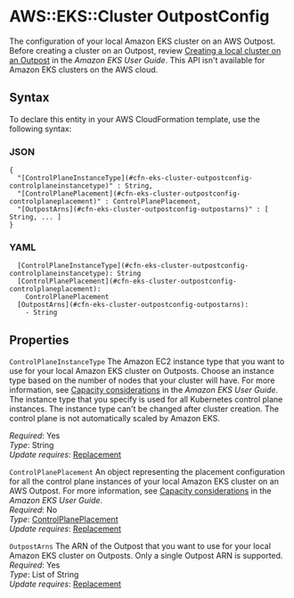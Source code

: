 # AWS::EKS::Cluster OutpostConfig<a name="aws-properties-eks-cluster-outpostconfig"></a>

The configuration of your local Amazon EKS cluster on an AWS Outpost\. Before creating a cluster on an Outpost, review [Creating a local cluster on an Outpost](https://docs.aws.amazon.com/eks/latest/userguide/eks-outposts-local-cluster-create.html) in the *Amazon EKS User Guide*\. This API isn't available for Amazon EKS clusters on the AWS cloud\.

## Syntax<a name="aws-properties-eks-cluster-outpostconfig-syntax"></a>

To declare this entity in your AWS CloudFormation template, use the following syntax:

### JSON<a name="aws-properties-eks-cluster-outpostconfig-syntax.json"></a>

```
{
  "[ControlPlaneInstanceType](#cfn-eks-cluster-outpostconfig-controlplaneinstancetype)" : String,
  "[ControlPlanePlacement](#cfn-eks-cluster-outpostconfig-controlplaneplacement)" : ControlPlanePlacement,
  "[OutpostArns](#cfn-eks-cluster-outpostconfig-outpostarns)" : [ String, ... ]
}
```

### YAML<a name="aws-properties-eks-cluster-outpostconfig-syntax.yaml"></a>

```
  [ControlPlaneInstanceType](#cfn-eks-cluster-outpostconfig-controlplaneinstancetype): String
  [ControlPlanePlacement](#cfn-eks-cluster-outpostconfig-controlplaneplacement): 
    ControlPlanePlacement
  [OutpostArns](#cfn-eks-cluster-outpostconfig-outpostarns): 
    - String
```

## Properties<a name="aws-properties-eks-cluster-outpostconfig-properties"></a>

`ControlPlaneInstanceType`  <a name="cfn-eks-cluster-outpostconfig-controlplaneinstancetype"></a>
The Amazon EC2 instance type that you want to use for your local Amazon EKS cluster on Outposts\. Choose an instance type based on the number of nodes that your cluster will have\. For more information, see [Capacity considerations](https://docs.aws.amazon.com/eks/latest/userguide/eks-outposts-capacity-considerations.html) in the *Amazon EKS User Guide*\.  
The instance type that you specify is used for all Kubernetes control plane instances\. The instance type can't be changed after cluster creation\. The control plane is not automatically scaled by Amazon EKS\.  
   
*Required*: Yes  
*Type*: String  
*Update requires*: [Replacement](https://docs.aws.amazon.com/AWSCloudFormation/latest/UserGuide/using-cfn-updating-stacks-update-behaviors.html#update-replacement)

`ControlPlanePlacement`  <a name="cfn-eks-cluster-outpostconfig-controlplaneplacement"></a>
An object representing the placement configuration for all the control plane instances of your local Amazon EKS cluster on an AWS Outpost\. For more information, see [Capacity considerations](https://docs.aws.amazon.com/eks/latest/userguide/eks-outposts-capacity-considerations.html) in the *Amazon EKS User Guide*\.  
*Required*: No  
*Type*: [ControlPlanePlacement](aws-properties-eks-cluster-controlplaneplacement.md)  
*Update requires*: [Replacement](https://docs.aws.amazon.com/AWSCloudFormation/latest/UserGuide/using-cfn-updating-stacks-update-behaviors.html#update-replacement)

`OutpostArns`  <a name="cfn-eks-cluster-outpostconfig-outpostarns"></a>
The ARN of the Outpost that you want to use for your local Amazon EKS cluster on Outposts\. Only a single Outpost ARN is supported\.  
*Required*: Yes  
*Type*: List of String  
*Update requires*: [Replacement](https://docs.aws.amazon.com/AWSCloudFormation/latest/UserGuide/using-cfn-updating-stacks-update-behaviors.html#update-replacement)
